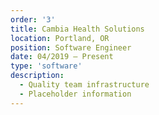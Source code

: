 ```yaml
---
order: '3'
title: Cambia Health Solutions
location: Portland, OR
position: Software Engineer
date: 04/2019 – Present
type: 'software'
description:
  - Quality team infrastructure
  - Placeholder information
---
```

